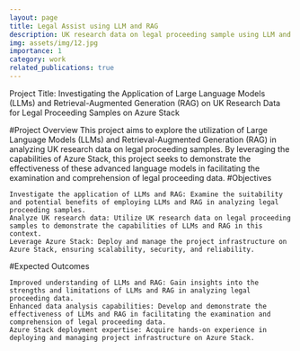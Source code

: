 ```yaml
---
layout: page
title: Legal Assist using LLM and RAG
description: UK research data on legal proceeding sample using LLM and RAG on azure stack
img: assets/img/12.jpg
importance: 1
category: work
related_publications: true
---
```


Project Title: Investigating the Application of Large Language Models (LLMs) and Retrieval-Augmented Generation (RAG) on UK Research Data for Legal Proceeding Samples on Azure Stack

#Project Overview
This project aims to explore the utilization of Large Language Models (LLMs) and Retrieval-Augmented Generation (RAG) in analyzing UK research data on legal proceeding samples. By leveraging the capabilities of Azure Stack, this project seeks to demonstrate the effectiveness of these advanced language models in facilitating the examination and comprehension of legal proceeding data.
#Objectives

    Investigate the application of LLMs and RAG: Examine the suitability and potential benefits of employing LLMs and RAG in analyzing legal proceeding samples.
    Analyze UK research data: Utilize UK research data on legal proceeding samples to demonstrate the capabilities of LLMs and RAG in this context.
    Leverage Azure Stack: Deploy and manage the project infrastructure on Azure Stack, ensuring scalability, security, and reliability.

#Expected Outcomes

    Improved understanding of LLMs and RAG: Gain insights into the strengths and limitations of LLMs and RAG in analyzing legal proceeding data.
    Enhanced data analysis capabilities: Develop and demonstrate the effectiveness of LLMs and RAG in facilitating the examination and comprehension of legal proceeding data.
    Azure Stack deployment expertise: Acquire hands-on experience in deploying and managing project infrastructure on Azure Stack.
